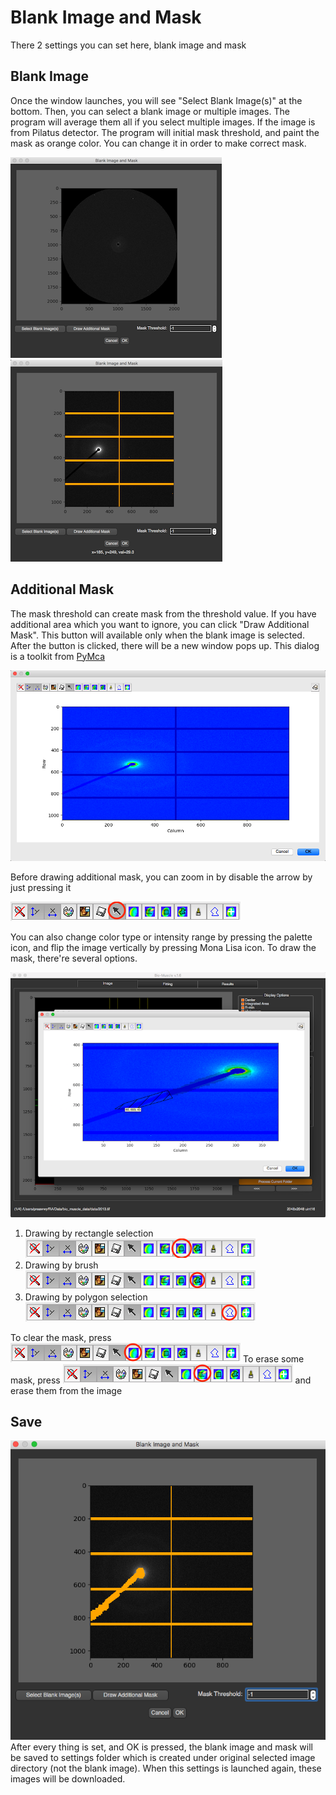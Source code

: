 # Blank Image and Mask

There 2 settings you can set here, blank image and mask

## Blank Image
Once the window launches, you will see "Select Blank Image(s)" at the bottom. Then, you can select a blank image or multiple images. The program will average them all if you select multiple images. If the image is from Pilatus detector. The program will initial mask threshold, and paint the mask as orange color. You can change it in order to make correct mask.

![-](../../images/BM/blank_img1.png)  ![-](../../images/BM/blank_img2.png)

## Additional Mask
The mask threshold can create mask from the threshold value. If you have additional area which you want to ignore,  you can click "Draw Additional Mask". This button will available only when the blank image is selected. After the button is clicked, there will be a new window pops up. This dialog is a toolkit from [PyMca](http://pymca.sourceforge.net/)

![-](../../images/BM/draw_widget.png)

Before drawing additional mask, you can zoom in by disable the arrow by just pressing it

![-](../../images/BM/toolbar_arrow.png)

You can also change color type or intensity range by pressing the palette icon, and flip the image vertically by pressing Mona Lisa icon. To draw the mask, there're several options.

![-](../../images/BM/drawing2.png)

1. Drawing by rectangle selection ![-](../../images/BM/toolbar_rect.png)
2. Drawing by brush ![-](../../images/BM/toolbar_brush.png)
3. Drawing by polygon selection ![-](../../images/BM/toolbar_polygon.png)

To clear the mask, press ![-](../../images/BM/toolbar_clear.png)
To erase some mask, press ![-](../../images/BM/toolbar_erase.png) and erase them from the image

## Save
![-](../../images/BM/draw_done1.png)
After every thing is set, and OK is pressed, the blank image and mask will be saved to settings folder which is created under original selected image directory (not the blank image). When this settings is launched again, these images will be downloaded.